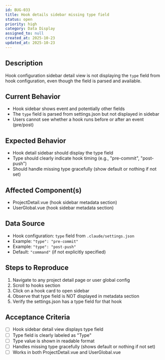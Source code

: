 ```yaml
---
id: BUG-033
title: Hook details sidebar missing type field
status: open
priority: high
category: Data Display
assigned_to: null
created_at: 2025-10-23
updated_at: 2025-10-23
---
```


## Description
Hook configuration sidebar detail view is not displaying the `type` field from hook configuration, even though the field is parsed and available.

## Current Behavior
- Hook sidebar shows event and potentially other fields
- The `type` field is parsed from settings.json but not displayed in sidebar
- Users cannot see whether a hook runs before or after an event (pre/post)

## Expected Behavior
- Hook detail sidebar should display the type field
- Type should clearly indicate hook timing (e.g., "pre-commit", "post-push")
- Should handle missing type gracefully (show default or nothing if not set)

## Affected Component(s)
- ProjectDetail.vue (hook sidebar metadata section)
- UserGlobal.vue (hook sidebar metadata section)

## Data Source
- Hook configuration: `type` field from `.claude/settings.json`
- Example: `"type": "pre-commit"`
- Example: `"type": "post-push"`
- Default: `"command"` (if not explicitly specified)

## Steps to Reproduce
1. Navigate to any project detail page or user global config
2. Scroll to hooks section
3. Click on a hook card to open sidebar
4. Observe that type field is NOT displayed in metadata section
5. Verify the settings.json has a type field for that hook

## Acceptance Criteria
- [ ] Hook sidebar detail view displays type field
- [ ] Type field is clearly labeled as "Type"
- [ ] Type value is shown in readable format
- [ ] Handles missing type gracefully (shows default or nothing if not set)
- [ ] Works in both ProjectDetail.vue and UserGlobal.vue
